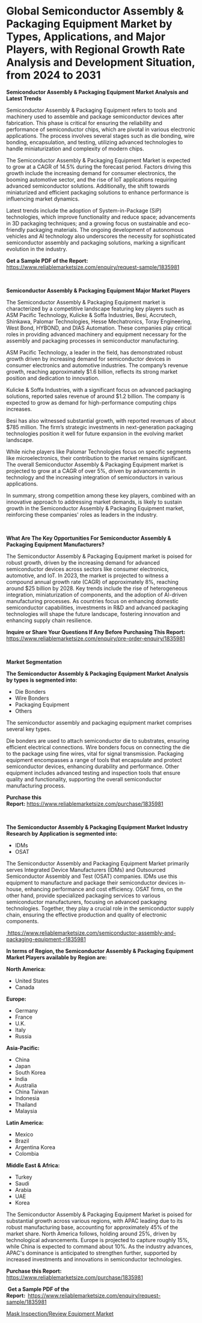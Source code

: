 <p><h1>Global Semiconductor Assembly & Packaging Equipment Market by Types, Applications, and Major Players, with Regional Growth Rate Analysis and Development Situation, from 2024 to 2031</h1></p><p><strong>Semiconductor Assembly & Packaging Equipment Market Analysis and Latest Trends</strong></p>
<p><p>Semiconductor Assembly & Packaging Equipment refers to tools and machinery used to assemble and package semiconductor devices after fabrication. This phase is critical for ensuring the reliability and performance of semiconductor chips, which are pivotal in various electronic applications. The process involves several stages such as die bonding, wire bonding, encapsulation, and testing, utilizing advanced technologies to handle miniaturization and complexity of modern chips.</p><p>The Semiconductor Assembly & Packaging Equipment Market is expected to grow at a CAGR of 14.5% during the forecast period. Factors driving this growth include the increasing demand for consumer electronics, the booming automotive sector, and the rise of IoT applications requiring advanced semiconductor solutions. Additionally, the shift towards miniaturized and efficient packaging solutions to enhance performance is influencing market dynamics. </p><p>Latest trends include the adoption of System-in-Package (SiP) technologies, which improve functionality and reduce space; advancements in 3D packaging techniques; and a growing focus on sustainable and eco-friendly packaging materials. The ongoing development of autonomous vehicles and AI technology also underscores the necessity for sophisticated semiconductor assembly and packaging solutions, marking a significant evolution in the industry.</p></p>
<p><strong>Get a Sample PDF of the Report:&nbsp;</strong> <a href="https://www.reliablemarketsize.com/enquiry/request-sample/1835981?utm_campaign=973&utm_medium=2&utm_source=Github&utm_content=ia&utm_term=31122024&utm_id=semiconductor-assembly-packaging-equipment">https://www.reliablemarketsize.com/enquiry/request-sample/1835981</a></p>
<p>&nbsp;</p>
<p><strong>Semiconductor Assembly & Packaging Equipment Major Market Players</strong></p>
<p><p>The Semiconductor Assembly & Packaging Equipment market is characterized by a competitive landscape featuring key players such as ASM Pacific Technology, Kulicke & Soffa Industries, Besi, Accrutech, Shinkawa, Palomar Technologies, Hesse Mechatronics, Toray Engineering, West Bond, HYBOND, and DIAS Automation. These companies play critical roles in providing advanced machinery and equipment necessary for the assembly and packaging processes in semiconductor manufacturing.</p><p>ASM Pacific Technology, a leader in the field, has demonstrated robust growth driven by increasing demand for semiconductor devices in consumer electronics and automotive industries. The company’s revenue growth, reaching approximately $1.6 billion, reflects its strong market position and dedication to innovation.</p><p>Kulicke & Soffa Industries, with a significant focus on advanced packaging solutions, reported sales revenue of around $1.2 billion. The company is expected to grow as demand for high-performance computing chips increases.</p><p>Besi has also witnessed substantial growth, with reported revenues of about $785 million. The firm’s strategic investments in next-generation packaging technologies position it well for future expansion in the evolving market landscape.</p><p>While niche players like Palomar Technologies focus on specific segments like microelectronics, their contribution to the market remains significant. The overall Semiconductor Assembly & Packaging Equipment market is projected to grow at a CAGR of over 5%, driven by advancements in technology and the increasing integration of semiconductors in various applications.</p><p>In summary, strong competition among these key players, combined with an innovative approach to addressing market demands, is likely to sustain growth in the Semiconductor Assembly & Packaging Equipment market, reinforcing these companies' roles as leaders in the industry.</p></p>
<p>&nbsp;</p>
<p><strong>What Are The Key Opportunities For Semiconductor Assembly & Packaging Equipment Manufacturers?</strong></p>
<p><p>The Semiconductor Assembly & Packaging Equipment market is poised for robust growth, driven by the increasing demand for advanced semiconductor devices across sectors like consumer electronics, automotive, and IoT. In 2023, the market is projected to witness a compound annual growth rate (CAGR) of approximately 8%, reaching around $25 billion by 2028. Key trends include the rise of heterogeneous integration, miniaturization of components, and the adoption of AI-driven manufacturing processes. As countries focus on enhancing domestic semiconductor capabilities, investments in R&D and advanced packaging technologies will shape the future landscape, fostering innovation and enhancing supply chain resilience.</p></p>
<p><strong>Inquire or Share Your Questions If Any Before Purchasing This Report:</strong> <a href="https://www.reliablemarketsize.com/enquiry/pre-order-enquiry/1835981?utm_campaign=973&utm_medium=2&utm_source=Github&utm_content=ia&utm_term=31122024&utm_id=semiconductor-assembly-packaging-equipment">https://www.reliablemarketsize.com/enquiry/pre-order-enquiry/1835981</a></p>
<p>&nbsp;</p>
<p><strong>Market Segmentation</strong></p>
<p><strong>The Semiconductor Assembly & Packaging Equipment Market Analysis by types is segmented into:</strong></p>
<p><ul><li>Die Bonders</li><li>Wire Bonders</li><li>Packaging Equipment</li><li>Others</li></ul></p>
<p><p>The semiconductor assembly and packaging equipment market comprises several key types. </p><p>Die bonders are used to attach semiconductor die to substrates, ensuring efficient electrical connections. Wire bonders focus on connecting the die to the package using fine wires, vital for signal transmission. Packaging equipment encompasses a range of tools that encapsulate and protect semiconductor devices, enhancing durability and performance. Other equipment includes advanced testing and inspection tools that ensure quality and functionality, supporting the overall semiconductor manufacturing process.</p></p>
<p><strong>Purchase this Report:&nbsp;</strong><a href="https://www.reliablemarketsize.com/purchase/1835981?utm_campaign=973&utm_medium=2&utm_source=Github&utm_content=ia&utm_term=31122024&utm_id=semiconductor-assembly-packaging-equipment">https://www.reliablemarketsize.com/purchase/1835981</a></p>
<p>&nbsp;</p>
<p><strong>The Semiconductor Assembly & Packaging Equipment Market Industry Research by Application is segmented into:</strong></p>
<p><ul><li>IDMs</li><li>OSAT</li></ul></p>
<p><p>The Semiconductor Assembly and Packaging Equipment Market primarily serves Integrated Device Manufacturers (IDMs) and Outsourced Semiconductor Assembly and Test (OSAT) companies. IDMs use this equipment to manufacture and package their semiconductor devices in-house, enhancing performance and cost efficiency. OSAT firms, on the other hand, provide specialized packaging services to various semiconductor manufacturers, focusing on advanced packaging technologies. Together, they play a crucial role in the semiconductor supply chain, ensuring the effective production and quality of electronic components.</p></p>
<p><a href="https://www.reliablemarketsize.com/semiconductor-assembly-and-packaging-equipment-r1835981?utm_campaign=973&utm_medium=2&utm_source=Github&utm_content=ia&utm_term=31122024&utm_id=semiconductor-assembly-packaging-equipment">&nbsp;https://www.reliablemarketsize.com/semiconductor-assembly-and-packaging-equipment-r1835981</a></p>
<p><strong>In terms of Region, the Semiconductor Assembly & Packaging Equipment Market Players available by Region are:</strong></p>
<p>
    <p> <strong> North America: </strong>
        <ul>
            <li>United States</li>
            <li>Canada</li>
        </ul>
        </p> 
    <p> <strong> Europe: </strong>
        <ul>
            <li>Germany</li>
            <li>France</li>
            <li>U.K.</li>
            <li>Italy</li>
            <li>Russia</li>
        </ul>
        </p> 
    <p> <strong> Asia-Pacific: </strong>
        <ul>
            <li>China</li>
            <li>Japan</li>
            <li>South Korea</li>
            <li>India</li>
            <li>Australia</li>
            <li>China Taiwan</li>
            <li>Indonesia</li>
            <li>Thailand</li>
            <li>Malaysia</li>
        </ul>
        </p> 
    <p> <strong> Latin America: </strong>
        <ul>
            <li>Mexico</li>
            <li>Brazil</li>
            <li>Argentina Korea</li>
            <li>Colombia</li>
        </ul>
        </p> 
    <p> <strong> Middle East & Africa: </strong>
        <ul>
            <li>Turkey</li>
            <li>Saudi</li>
            <li>Arabia</li>
            <li>UAE</li>
            <li>Korea</li>
        </ul>
    </p>
    </p>
<p><p>The Semiconductor Assembly & Packaging Equipment Market is poised for substantial growth across various regions, with APAC leading due to its robust manufacturing base, accounting for approximately 45% of the market share. North America follows, holding around 25%, driven by technological advancements. Europe is projected to capture roughly 15%, while China is expected to command about 10%. As the industry advances, APAC's dominance is anticipated to strengthen further, supported by increased investments and innovations in semiconductor technologies.</p></p>
<p><strong>Purchase this Report: </strong><a href="https://www.reliablemarketsize.com/purchase/1835981?utm_campaign=973&utm_medium=2&utm_source=Github&utm_content=ia&utm_term=31122024&utm_id=semiconductor-assembly-packaging-equipment">https://www.reliablemarketsize.com/purchase/1835981</a></p>
<p>&nbsp;<strong>Get a Sample PDF of the Report:&nbsp;&nbsp;</strong><a href="https://www.reliablemarketsize.com/enquiry/request-sample/1835981?utm_campaign=973&utm_medium=2&utm_source=Github&utm_content=ia&utm_term=31122024&utm_id=semiconductor-assembly-packaging-equipment">https://www.reliablemarketsize.com/enquiry/request-sample/1835981</a></p>
<p><strong></strong></p>
<p><p><a href="https://github.com/castoriffic/Market-Research-Report-List-5/blob/main/mask-inspectionreview-equipment-market.md?utm_campaign=973&utm_medium=2&utm_source=Github&utm_content=ia&utm_term=31122024&utm_id=semiconductor-assembly-packaging-equipment">Mask Inspection/Review Equipment Market</a></p></p>